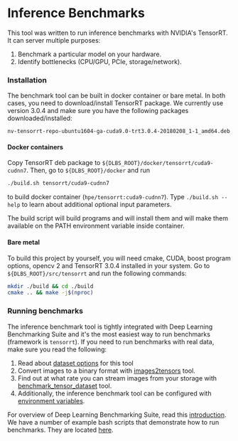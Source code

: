 # Inference Benchmarks
This tool was written to run inference benchmarks with NVIDIA's TensorRT. It can
server multiple purposes:

1. Benchmark a particular model on your hardware.
2. Identify bottlenecks (CPU/GPU, PCIe, storage/network).


### Installation
The benchmark tool can be built in docker container or bare metal. In both cases,
you need to download/install TensorRT package. We currently use version 3.0.4 and
make sure you have the following packages downloaded/installed:
```
nv-tensorrt-repo-ubuntu1604-ga-cuda9.0-trt3.0.4-20180208_1-1_amd64.deb
```

#### Docker containers
Copy TensorRT deb package to `${DLBS_ROOT}/docker/tensorrt/cuda9-cudnn7`. Then, go
to `${DLBS_ROOT}/docker` and run
```bash
./build.sh tensorrt/cuda9-cudnn7
```
to build docker container (`hpe/tensorrt:cuda9-cudnn7`). Type `./build.sh --help`
to learn about additional optional input parameters.

The build script will build programs and will install them and will make them
available on the PATH environment variable inside container.

#### Bare metal
To build this project by yourself, you will need cmake, CUDA, boost program
options, opencv 2 and TensorRT 3.0.4 installed in your system. Go to
`${DLBS_ROOT}/src/tensorrt` and run the following commands:
```bash
mkdir ./build && cd ./build
cmake .. && make -j$(nproc)
```


### Running benchmarks
The inference benchmark tool is tightly integrated with Deep Learning Benchmarking
Suite and it's the most easiest way to run benchmarks (framework is `tensorrt`).
If you need to run benchmarks with real data, make sure you read the following:

1. Read about [dataset options](./datasets.md) for this tool
2. Convert images to a binary format with [images2tensors](./images2tensors.md)
   tool.
3. Find out at what rate you can stream images from your storage with
   [benchmark_tensor_dataset](./benchmark_tensor_dataset.md) tool.
4. Additionally, the inference benchmark tool can be configured with
   [environment variables](./inference_benchmarks.md).

For overview of Deep Learning Benchmarking Suite, read this
[introduction](https://hewlettpackard.github.io/dlcookbook-dlbs/#/). We have a
number of example bash scripts that demonstrate how to run benchmarks. They
are located [here](https://github.com/HewlettPackard/dlcookbook-dlbs/tree/master/tutorials/dlcookbook/tensorrt).
